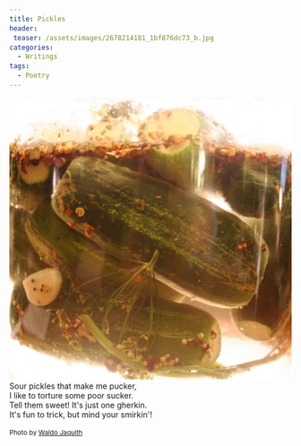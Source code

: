 ```yaml
---
title: Pickles
header:
 teaser: /assets/images/2678214181_1bf876dc73_b.jpg
categories:
  - Writings
tags:
  - Poetry
---
```

<img src="/assets/images/2678214181_1bf876dc73_b.jpg">Sour pickles that make me pucker,  
 I like to torture some poor sucker.  
 Tell them sweet! It's just one gherkin.  
 It's fun to trick, but mind your smirkin'!

<small>Photo by <a href="http://www.flickr.com/photos/72362970@N00/2678214181">Waldo Jaquith</a></small>
